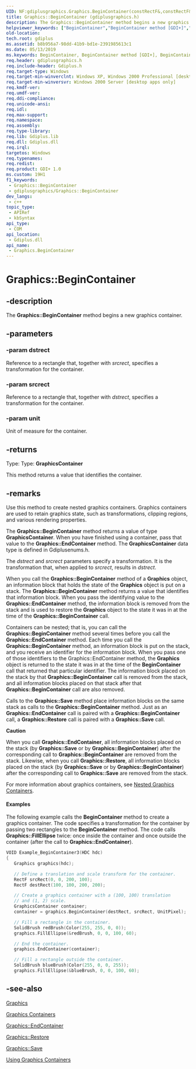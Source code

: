 ```yaml
---
UID: NF:gdiplusgraphics.Graphics.BeginContainer(constRectF&,constRectF&,Unit)
title: Graphics::BeginContainer (gdiplusgraphics.h)
description: The Graphics::BeginContainer method begins a new graphics container. (overload 2/2)
helpviewer_keywords: ["BeginContainer","BeginContainer method [GDI+]","BeginContainer method [GDI+]","Graphics class","Graphics class [GDI+]","BeginContainer method","Graphics.BeginContainer","Graphics.BeginContainer()","Graphics::BeginContainer","_gdiplus_CLASS_Graphics_BeginContainer_","gdiplus._gdiplus_CLASS_Graphics_BeginContainer_"]
old-location: 
tech.root: gdiplus
ms.assetid: b8b956a7-98dd-41b9-bd1e-2391985613c1
ms.date: 05/13/2019
ms.keywords: BeginContainer, BeginContainer method [GDI+], BeginContainer method [GDI+],Graphics class, Graphics class [GDI+],BeginContainer method, Graphics.BeginContainer, Graphics.BeginContainer(), Graphics::BeginContainer, _gdiplus_CLASS_Graphics_BeginContainer_, gdiplus._gdiplus_CLASS_Graphics_BeginContainer_
req.header: gdiplusgraphics.h
req.include-header: Gdiplus.h
req.target-type: Windows
req.target-min-winverclnt: Windows XP, Windows 2000 Professional [desktop apps only]
req.target-min-winversvr: Windows 2000 Server [desktop apps only]
req.kmdf-ver: 
req.umdf-ver: 
req.ddi-compliance: 
req.unicode-ansi: 
req.idl: 
req.max-support: 
req.namespace: 
req.assembly: 
req.type-library: 
req.lib: Gdiplus.lib
req.dll: Gdiplus.dll
req.irql: 
targetos: Windows
req.typenames: 
req.redist: 
req.product: GDI+ 1.0
ms.custom: 19H1
f1_keywords:
 - Graphics::BeginContainer
 - gdiplusgraphics/Graphics::BeginContainer
dev_langs:
 - c++
topic_type:
 - APIRef
 - kbSyntax
api_type:
 - COM
api_location:
 - Gdiplus.dll
api_name:
 - Graphics.BeginContainer
---
```


# Graphics::BeginContainer


## -description

The <b>Graphics::BeginContainer</b> method begins a new graphics container.

## -parameters

### -param dstrect

Reference to a rectangle that, together with *srcrect*, specifies a transformation for the container.

### -param srcrect

Reference to a rectangle that, together with *dstrect*, specifies a transformation for the container.

### -param unit

Unit of measure for the container.

## -returns

Type: Type: <b>GraphicsContainer</b>

This method returns a value that identifies the container.

## -remarks

Use this method to create nested graphics containers. 
Graphics containers are used to retain graphics state, such as transformations, clipping regions, and various rendering properties.

The **Graphics::BeginContainer** method returns a value of type **GraphicsContainer**.
When you have finished using a container, pass that value to the **Graphics::EndContainer** method.
The **GraphicsContainer** data type is defined in Gdiplusenums.h.

The *dstrect* and *srcrect* parameters specify a transformation.
It is the transformation that, when applied to *srcrect*, results in *dstrect*.

When you call the **Graphics::BeginContainer** method of a **Graphics** object, an information block that holds the state of the **Graphics** object is put on a stack.
The **Graphics::BeginContainer** method returns a value that identifies that information block.
When you pass the identifying value to the **Graphics::EndContainer** method, the information block is removed from the stack and is used to restore the **Graphics** object to the state it was in at the time of the **Graphics::BeginContainer** call.

Containers can be nested; that is, you can call the **Graphics::BeginContainer** method several times before you call the **Graphics::EndContainer** method.
Each time you call the **Graphics::BeginContainer** method, an information block is put on the stack, and you receive an identifier for the information block. 
When you pass one of those identifiers to the Graphics::EndContainer method, the **Graphics** object is returned to the state it was in at the time of the **BeginContainer** call that returned that particular identifier.
The information block placed on the stack by that **Graphics::BeginContainer** call is removed from the stack, and all information blocks placed on that stack after that **Graphics::BeginContainer** call are also removed.

Calls to the **Graphics::Save** method place information blocks on the same stack as calls to the **Graphics::BeginContainer** method.
Just as an **Graphics::EndContainer** call is paired with a **Graphics::BeginContainer** call, a **Graphics::Restore** call is paired with a **Graphics::Save** call.

<div class="alert"><b>Caution</b> </div>

When you call **Graphics::EndContainer**, all information blocks placed on the stack (by **Graphics::Save** or by **Graphics::BeginContainer**) after the corresponding call to **Graphics::BeginContainer** are removed from the stack.
Likewise, when you call **Graphics::Restore**, all information blocks placed on the stack (by **Graphics::Save** or by **Graphics::BeginContainer**) after the corresponding call to **Graphics::Save** are removed from the stack.

For more information about graphics containers, see <a href="/windows/desktop/gdiplus/-gdiplus-nested-graphics-containers-use">Nested Graphics Containers</a>.

#### Examples

The following example calls the **BeginContainer** method to create a graphics container.
The code specifies a transformation for the container by passing two rectangles to the **BeginContainer** method.
The code calls **Graphics::FillEllipse** twice: once inside the container and once outside the container (after the call to **Graphics::EndContainer**).

```cpp
VOID Example_BeginContainer3(HDC hdc)
{
   Graphics graphics(hdc);

   // Define a translation and scale transform for the container.
   RectF srcRect(0, 0, 200, 100);
   RectF destRect(100, 100, 200, 200);

   // Create a graphics container with a (100, 100) translation
   // and (1, 2) scale.
   GraphicsContainer container;
   container = graphics.BeginContainer(destRect, srcRect, UnitPixel);

   // Fill a rectangle in the container.
   SolidBrush redBrush(Color(255, 255, 0, 0));
   graphics.FillEllipse(&redBrush, 0, 0, 100, 60);

   // End the container.
   graphics.EndContainer(container);

   // Fill a rectangle outside the container.
   SolidBrush blueBrush(Color(255, 0, 0, 255));
   graphics.FillEllipse(&blueBrush, 0, 0, 100, 60);
```

## -see-also

<a href="/windows/desktop/api/gdiplusgraphics/nl-gdiplusgraphics-graphics">Graphics</a>

<a href="/windows/desktop/gdiplus/-gdiplus-graphics-containers-about">Graphics Containers</a>

<a href="/windows/desktop/api/gdiplusgraphics/nf-gdiplusgraphics-graphics-endcontainer">Graphics::EndContainer</a>

<a href="/windows/desktop/api/gdiplusgraphics/nf-gdiplusgraphics-graphics-restore">Graphics::Restore</a>

<a href="/windows/desktop/api/gdiplusgraphics/nf-gdiplusgraphics-graphics-save">Graphics::Save</a>

<a href="/windows/desktop/gdiplus/-gdiplus-using-graphics-containers-use">Using Graphics Containers</a>
